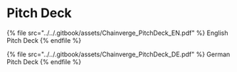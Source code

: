# Pitch Deck



{% file src="../../.gitbook/assets/Chainverge_PitchDeck_EN.pdf" %}
English Pitch Deck
{% endfile %}

{% file src="../../.gitbook/assets/Chainverge_PitchDeck_DE.pdf" %}
German Pitch Deck
{% endfile %}
